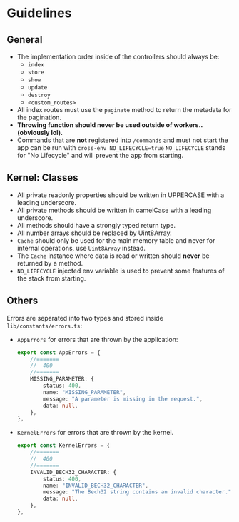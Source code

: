 # Guidelines

General
-------
- The implementation order inside of the controllers should always be:
    - `index`
    - `store`
    - `show`
    - `update`
    - `destroy`
    - `<custom_routes>`
- All index routes must use the `paginate` method to return the metadata for the pagination.
- **Throwing function should never be used outside of workers.. (obviously lol).**
- Commands that are **not** registered into `/commands` and must not start the app can be run with
`cross-env NO_LIFECYCLE=true` `NO_LIFECYCLE` stands for "No Lifecycle" and will prevent the app from starting.

Kernel: Classes
---------------
- All private readonly properties should be written in UPPERCASE with a leading underscore.
- All private methods should be written in camelCase with a leading underscore.
- All methods should have a strongly typed return type.
- All number arrays should be replaced by Uint8Array.
- `Cache` should only be used for the main memory table and never
  for internal operations, use `Uint8Array` instead.
- The `Cache` instance where data is read or written should **never**
  be returned by a method.
- `NO_LIFECYCLE` injected env variable is used to prevent some features of the stack from starting.

Others
------
Errors are separated into two types and stored inside `lib/constants/errors.ts`:
- `AppErrors` for errors that are thrown by the application:
    ```typescript
    export const AppErrors = {
        //=======
        //  400
        //=======
        MISSING_PARAMETER: {
            status: 400,
            name: "MISSING_PARAMETER",
            message: "A parameter is missing in the request.",
            data: null,
        },
    },
    ```
- `KernelErrors` for errors that are thrown by the kernel.
    ```typescript
    export const KernelErrors = {
        //=======
        //  400
        //=======
        INVALID_BECH32_CHARACTER: {
            status: 400,
            name: "INVALID_BECH32_CHARACTER",
            message: "The Bech32 string contains an invalid character.",
            data: null,
        },
    },
    ```
